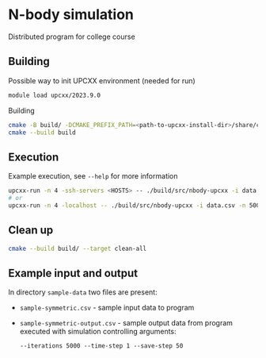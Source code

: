 # N-body simulation

Distributed program for college course

## Building

Possible way to init UPCXX environment (needed for run)

```bash
module load upcxx/2023.9.0
```

Building

```bash
cmake -B build/ -DCMAKE_PREFIX_PATH=<path-to-upcxx-install-dir>/share/cmake/
cmake --build build
```

## Execution

Example execution, see `--help` for more information

```bash
upcxx-run -n 4 -ssh-servers <HOSTS> -- ./build/src/nbody-upcxx -i data.csv -n 5000 -t 1
# or
upcxx-run -n 4 -localhost -- ./build/src/nbody-upcxx -i data.csv -n 5000 -t 1
```

## Clean up

```bash
cmake --build build/ --target clean-all
```

## Example input and output

In directory `sample-data` two files are present:

- `sample-symmetric.csv` - sample input data to program
- `sample-symmetric-output.csv` - sample output data from program
executed with simulation controlling arguments:

    `--iterations 5000 --time-step 1 --save-step 50`
